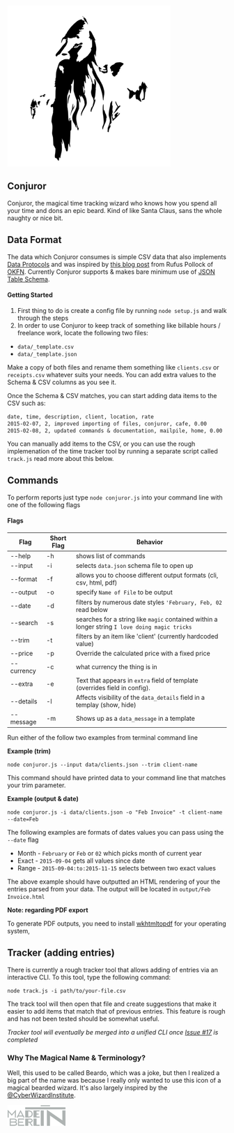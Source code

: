 ![The Magical Conjuror](images/bearded-wizard.png)

Conjuror
---

Conjuror, the magical time tracking wizard who knows how you spend all your time and dons an epic beard. Kind of like Santa Claus, sans the whole naughty or nice bit.

## Data Format

The data which Conjuror consumes is simple CSV data that also implements [Data Protocols](http://dataprotocols.org) and was inspired by [this blog post](http://blog.okfn.org/2013/07/02/git-and-github-for-data/) from Rufus Pollock of [OKFN](http://okfn.org). Currently Conjuror supports & makes bare minimum use of [JSON Table Schema](http://dataprotocols.org/json-table-schema/).

#### Getting Started

1. First thing to do is create a config file by running `node setup.js` and walk through the steps
2. In order to use Conjuror to keep track of something like billable hours / freelance work, locate the following two files:

* `data/_template.csv`
* `data/_template.json`

Make a copy of both files and rename them something like `clients.csv` or `receipts.csv` whatever suits your needs. You can add extra values to the Schema & CSV columns as you see it.

Once the Schema & CSV matches, you can start adding data items to the CSV such as:

```
date, time, description, client, location, rate
2015-02-07, 2, improved importing of files, conjuror, cafe, 0.00
2015-02-08, 2, updated commands & documentation, mailpile, home, 0.00
```

You can manually add items to the CSV, or you can use the rough implemenation of the time tracker tool by running a separate script called `track.js` read more about this below.

## Commands

To perform reports just type `node conjuror.js` into your command line with one of the following flags

#### Flags

Flag | Short Flag | Behavior
------------ | ------------- | -------------
--help | -h | shows list of commands
--input | -i | selects `data.json` schema file to open up
--format | -f | allows you to choose different output formats (cli, csv, html, pdf)
--output | -o | specify `Name of File` to be output
--date | -d | filters by numerous date styles `'February, Feb, 02` read below
--search | -s | searches for a string like `magic` contained within a longer string `I love doing magic tricks`
--trim | -t | filters by an item like 'client' (currently hardcoded value)
--price | -p | Override the calculated price with a fixed price
--currency | -c | what currency the thing is in
--extra | -e | Text that appears in `extra` field of template (overrides field in config).
--details | -l | Affects visibility of the `data_details` field in a templay (show, hide)
--message | -m | Shows up as a `data_message` in a template

Run either of the follow two examples from terminal command line

**Example (trim)**

```
node conjuror.js --input data/clients.json --trim client-name
```

This command should have printed data to your command line that matches your trim parameter.

**Example (output & date)**

```
node conjuror.js -i data/clients.json -o "Feb Invoice" -t client-name --date=Feb
```

The following examples are formats of dates values you can pass using the `--date` flag

- Month - `February` or `Feb` or `02` which picks month of current year
- Exact - `2015-09-04` gets all values since date
- Range - `2015-09-04:to:2015-11-15` selects between two exact values


The above example should have outputted an HTML rendering of your the entries parsed from your data. The output will be located in `output/Feb Invoice.html`

**Note: regarding PDF export**

To generate PDF outputs, you need to install [wkhtmltopdf](http://wkhtmltopdf.org/downloads.html) for your operating system,


Tracker (adding entries)
---

There is currently a rough tracker tool that allows adding of entries via an interactive CLI. To this tool, type the following command:

```
node track.js -i path/to/your-file.csv
```

The track tool will then open that file and create suggestions that make it easier to add items that match that of previous entries. This feature is rough and has not been tested should be somewhat useful.

*Tracker tool will eventually be merged into a unified CLI once [Issue #17](https://github.com/bnvk/Conjuror/issues/17) is completed*

### Why The Magical Name & Terminology?

Well, this used to be called Beardo, which was a joke, but then I realized a big part of the name was because I really only wanted to use this icon of a magical bearded wizard. It's also largely inspired by the [@CyberWizardInstitute](https://github.com/CyberWizardInstitute).

![Made in Berlin](images/Made-in-Berlin.png)
